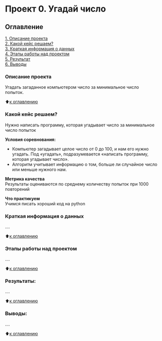 # Проект 0. Угадай число

## Оглавление  
[1. Описание проекта](.https://github.com/zumrus/sf_data_science/tree/main/project_0#Описание-проекта)  
[2. Какой кейс решаем?](https://github.com/zumrus/sf_data_science/tree/main/project_0#Какой-кейс-решаем)  
[3. Краткая информация о данных](https://github.com/zumrus/sf_data_science/tree/main/project_0#Краткая-информация-о-данных)  
[4. Этапы работы над проектом](https://github.com/zumrus/sf_data_science/tree/main/project_0#Этапы-работы-над-проектом)  
[5. Результат](https://github.com/zumrus/sf_data_science/tree/main/project_0#Результат)    
[6. Выводы](https://github.com/zumrus/sf_data_science/tree/main/project_0#Выводы) 

### Описание проекта    
Угадать загаданное компьютером число за минимальное число попыток.

:arrow_up:[к оглавлению](https://github.com/zumrus/sf_data_science/tree/main/project_0#Оглавление)


### Какой кейс решаем?    
Нужно написать программу, которая угадывает число за минимальное число попыток

**Условия соревнования:**  
- Компьютер загадывает целое число от 0 до 100, и нам его нужно угадать. Под «угадать», подразумевается «написать программу, которая угадывает число».
- Алгоритм учитывает информацию о том, больше ли случайное число или меньше нужного нам.

**Метрика качества**     
Результаты оцениваются по среднему количеству попыток при 1000 повторений

**Что практикуем**     
Учимся писать хороший код на python


### Краткая информация о данных
....
  
:arrow_up:[к оглавлению](https://github.com/zumrus/sf_data_science/tree/main/project_0#Оглавление)


### Этапы работы над проектом  
....

:arrow_up:[к оглавлению](https://github.com/zumrus/sf_data_science/tree/main/project_0#Оглавление)


### Результаты:  
....

:arrow_up:[к оглавлению](https://github.com/zumrus/sf_data_science/tree/main/project_0#Оглавление)


### Выводы:  
....

:arrow_up:[к оглавлению](https://github.com/zumrus/sf_data_science/tree/main/project_0#Оглавление)

